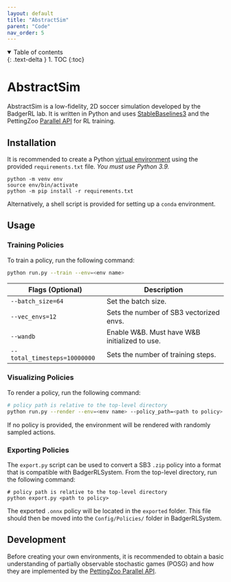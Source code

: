 ```yaml
---
layout: default
title: "AbstractSim"
parent: "Code"
nav_order: 5
---
```

<details open markdown="block">
  <summary>
    Table of contents
  </summary>
  {: .text-delta }
1. TOC
{:toc}
</details>

# AbstractSim

AbstractSim is a low-fidelity, 2D soccer simulation developed by the BadgerRL lab. It is written in Python and uses [StableBaselines3](https://stable-baselines3.readthedocs.io/en/master/) and the PettingZoo [Parallel API](https://pettingzoo.farama.org/api/parallel/) for RL training. 

## Installation

It is recommended to create a Python [virtual environment](https://docs.python.org/3/library/venv.html) using the provided `requirements.txt`  file. *You must use Python 3.9.*

```
python -m venv env
source env/bin/activate
python -m pip install -r requirements.txt
```

Alternatively, a shell script is provided for setting up a `conda` environment.

## Usage

### Training Policies

To train a policy, run the following command:

```bash
python run.py --train --env=<env name>
```

| Flags (Optional) | Description |
| --- | --- |
| `--batch_size=64` | Set the batch size. |
| `--vec_envs=12` | Sets the number of SB3 vectorized envs. |
| `--wandb` | Enable W&B. Must have W&B initialized to use. |
| `--total_timesteps=10000000` | Sets the number of training steps. |

### Visualizing Policies

To render a policy, run the following command:

```bash
# policy path is relative to the top-level directory
python run.py --render --env=<env name> --policy_path=<path to policy>
```

If no policy is provided, the environment will be rendered with randomly sampled actions.

### Exporting Policies

The `export.py` script can be used to convert a SB3 `.zip` policy into a format that is compatible with BadgerRLSystem. From the top-level directory, run the following command:

```
# policy path is relative to the top-level directory
python export.py <path to policy>
```

The exported `.onnx` policy will be located in the `exported` folder. This file should then be moved into the `Config/Policies/` folder in BadgerRLSystem.

## Development

Before creating your own environments, it is recommended to obtain a basic understanding of partially observable stochastic games (POSG) and how they are implemented by the [PettingZoo Parallel API](https://pettingzoo.farama.org/api/parallel/).